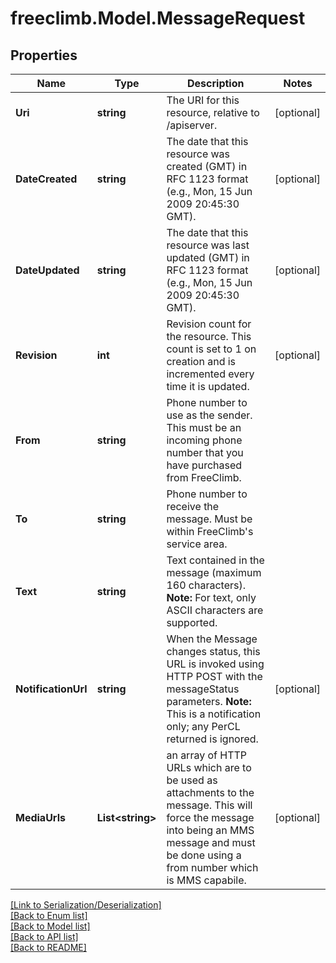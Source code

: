 # freeclimb.Model.MessageRequest


## Properties

Name | Type | Description | Notes
------------ | ------------- | ------------- | -------------
**Uri** | **string** | The URI for this resource, relative to /apiserver. | [optional] 
**DateCreated** | **string** | The date that this resource was created (GMT) in RFC 1123 format (e.g., Mon, 15 Jun 2009 20:45:30 GMT). | [optional] 
**DateUpdated** | **string** | The date that this resource was last updated (GMT) in RFC 1123 format (e.g., Mon, 15 Jun 2009 20:45:30 GMT). | [optional] 
**Revision** | **int** | Revision count for the resource. This count is set to 1 on creation and is incremented every time it is updated. | [optional] 
**From** | **string** | Phone number to use as the sender. This must be an incoming phone number that you have purchased from FreeClimb. | 
**To** | **string** | Phone number to receive the message. Must be within FreeClimb&#39;s service area. | 
**Text** | **string** | Text contained in the message (maximum 160 characters).   **Note:** For text, only ASCII characters are supported. | 
**NotificationUrl** | **string** | When the Message changes status, this URL is invoked using HTTP POST with the messageStatus parameters.  **Note:** This is a notification only; any PerCL returned is ignored. | [optional] 
**MediaUrls** | **List&lt;string&gt;** | an array of HTTP URLs which are to be used as attachments to the message. This will force the message into being an MMS message and must be done using a from number which is MMS capabile. | [optional] 

[[Link to Serialization/Deserialization]](../README.md#documentation-for-serialization-deserialization)<br /> 
[[Back to Enum list]](../README.md#documentation-for-enums)<br /> 
[[Back to Model list]](../README.md#documentation-for-models)<br /> 
[[Back to API list]](../README.md#documentation-for-api-endpoints) <br /> 
[[Back to README]](../README.md) <br /> 
